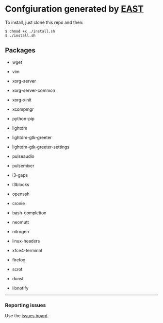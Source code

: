 # Confgiuration generated by [EAST](https://eivor.xyz/east)

To install, just clone this repo and then:

```shell
$ chmod +x ./install.sh
$ ./install.sh
```

## Packages


- wget

- vim

- xorg-server

- xorg-server-common

- xorg-xinit

- xcompmgr

- python-pip

- lightdm

- lightdm-gtk-greeter

- lightdm-gtk-greeter-settings

- pulseaudio

- pulsemixer

- i3-gaps

- i3blocks

- openssh

- cronie

- bash-completion

- neomutt

- nitrogen

- linux-headers

- xfce4-terminal

- firefox

- scrot

- dunst

- libnotify


---

### Reporting issues

Use the [issues board](https://github.com/eivor-io/east/issues).